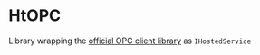# HtOPC

Library wrapping the [official OPC client library](http://opcfoundation.github.io/UA-.NETStandard/) as `IHostedService`